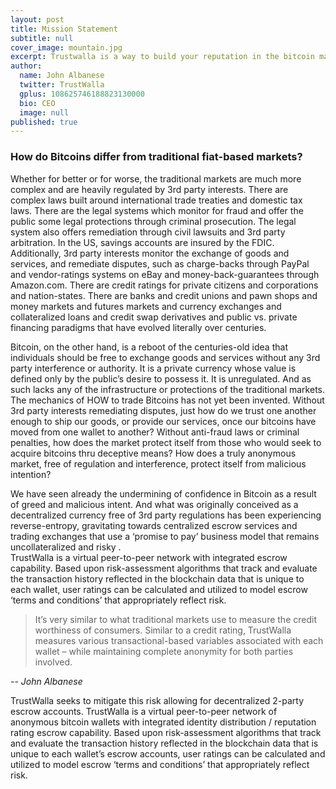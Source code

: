 ```yaml
---
layout: post
title: Mission Statement
subtitle: null
cover_image: mountain.jpg
excerpt: Trustwalla is a way to build your reputation in the bitcoin marketplace
author: 
  name: John Albanese
  twitter: TrustWalla
  gplus: 108625746188823130000
  bio: CEO
  image: null
published: true
---
```


### How do Bitcoins differ from traditional fiat-based markets?

Whether for better or for worse, the traditional markets are much more complex and are heavily regulated by 3rd party interests.    There are complex laws built around international trade treaties and domestic tax laws.   There are the legal systems which monitor for fraud and offer the public some legal protections through criminal prosecution.  The legal system also offers remediation through civil lawsuits and 3rd party arbitration.   In the US, savings accounts are insured by the FDIC.   Additionally, 3rd party interests monitor the exchange of goods and services, and remediate disputes, such as charge-backs through PayPal and vendor-ratings systems on eBay and money-back-guarantees through Amazon.com.  There are credit ratings for private citizens and corporations and nation-states.  There are banks and credit unions and pawn shops and money markets and futures markets and currency exchanges and collateralized loans and credit swap derivatives and public vs. private financing paradigms that have evolved literally over centuries.

Bitcoin, on the other hand, is a reboot of the centuries-old idea that individuals should be free to exchange goods and services without any 3rd party interference or authority.  It is a private currency whose value is defined only by the public’s desire to possess it.  It is unregulated.  And as such lacks any of the infrastructure or protections of the traditional markets.  The mechanics of HOW to trade Bitcoins has not yet been invented.  Without 3rd party interests remediating disputes, just how do we trust one another enough to ship our goods, or provide our services, once our bitcoins have moved from one wallet to another?  Without anti-fraud laws or criminal penalties, how does the market protect itself from those who would seek to acquire bitcoins thru deceptive means?   How does a truly anonymous market, free of regulation and interference, protect itself from malicious intention?

We have seen already the undermining of confidence in Bitcoin as a result of greed and malicious intent.     And what was originally conceived as a decentralized currency free of 3rd party regulations has been experiencing reverse-entropy, gravitating towards centralized escrow services and trading exchanges that use a ‘promise to pay’ business model that remains uncollateralized and risky .  
TrustWalla is a virtual peer-to-peer network with integrated escrow capability.  Based upon risk-assessment algorithms that track and evaluate the transaction history reflected in the blockchain data that is unique to each wallet, user ratings can be calculated and utilized to model escrow ‘terms and conditions’ that appropriately reflect risk.

<blockquote class="pull-right">It’s very similar to what traditional markets use to measure the credit worthiness of consumers.   Similar to a credit rating, TrustWalla measures various transactional-based variables associated with each wallet – while maintaining complete anonymity for both parties involved.</blockquote>
-- <cite>John Albanese</cite>

TrustWalla seeks to mitigate this risk allowing for decentralized 2-party escrow accounts.  TrustWalla is a virtual peer-to-peer network of anonymous bitcoin wallets with integrated identity distribution / reputation rating escrow capability.  Based upon risk-assessment algorithms that track and evaluate the transaction history reflected in the blockchain data that is unique to each wallet’s escrow accounts, user ratings can be calculated and utilized to model escrow ‘terms and conditions’ that appropriately reflect risk.